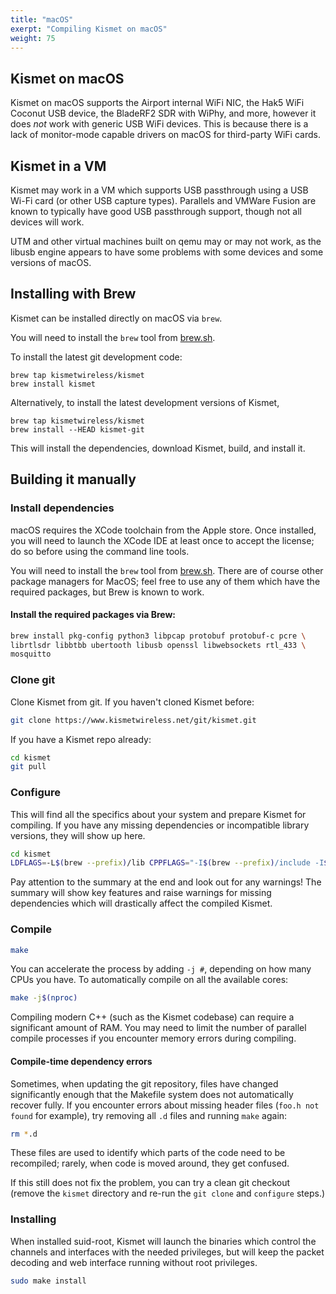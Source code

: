 ```yaml
---
title: "macOS"
exerpt: "Compiling Kismet on macOS"
weight: 75
---
```


## Kismet on macOS

Kismet on macOS supports the Airport internal WiFi NIC, the Hak5 WiFi Coconut USB device, the BladeRF2 SDR with WiPhy, and more, however it does *not* work with generic USB WiFi devices.  This is because there is a lack of monitor-mode capable drivers on macOS for third-party WiFi cards.

## Kismet in a VM

Kismet may work in a VM which supports USB passthrough using a USB Wi-Fi card (or other USB capture types).  Parallels and VMWare Fusion are known to typically have good USB passthrough support, though not all devices will work.

UTM and other virtual machines built on qemu may or may not work, as the libusb engine appears to have some problems with some devices and some versions of macOS.

## Installing with Brew

Kismet can be installed directly on macOS via `brew`.

You will need to install the `brew` tool from [brew.sh](https://brew.sh).

To install the latest git development code:

```
brew tap kismetwireless/kismet
brew install kismet
```

Alternatively, to install the latest development versions of Kismet,

```
brew tap kismetwireless/kismet
brew install --HEAD kismet-git
```

This will install the dependencies, download Kismet, build, and install it.

## Building it manually

### Install dependencies

macOS requires the XCode toolchain from the Apple store.  Once installed, you will need to launch the XCode IDE at least once to accept the license; do so before using the command line tools.

You will need to install the `brew` tool from [brew.sh](https://brew.sh).  There are of course other package managers for MacOS; feel free to use any of them which have the required packages, but Brew is known to work.

#### Install the required packages via Brew:

```bash
brew install pkg-config python3 libpcap protobuf protobuf-c pcre \
librtlsdr libbtbb ubertooth libusb openssl libwebsockets rtl_433 \
mosquitto
```

### Clone git

Clone Kismet from git.  If you haven't cloned Kismet before:

```bash
git clone https://www.kismetwireless.net/git/kismet.git
```

If you have a Kismet repo already:

```bash
cd kismet
git pull
```

### Configure

This will find all the specifics about your system and prepare Kismet for compiling.  If you have any missing dependencies or incompatible library versions, they will show up here.

```bash
cd kismet
LDFLAGS=-L$(brew --prefix)/lib CPPFLAGS="-I$(brew --prefix)/include -I$(brew --prefix openssl)/include" ./configure --with-openssl=$(brew --prefix openssl)
```

Pay attention to the summary at the end and look out for any warnings! The summary will show key features and raise warnings for missing dependencies which will drastically affect the compiled Kismet.

### Compile

```bash
make
```

You can accelerate the process by adding `-j #`, depending on how many CPUs you have.  To automatically compile on all the available cores:

```bash
make -j$(nproc)
```

Compiling modern C++ (such as the Kismet codebase) can require a significant amount of RAM.  You may need to limit the number of parallel compile processes if you encounter memory errors during compiling.

#### Compile-time dependency errors

Sometimes, when updating the git repository, files have changed significantly enough that the Makefile system does not automatically recover fully.  If you encounter errors about missing header files (`foo.h not found` for example), try removing all `.d` files and running `make` again:

```bash
rm *.d
```

These files are used to identify which parts of the code need to be recompiled; rarely, when code is moved around, they get confused.

If this still does not fix the problem, you can try a clean git checkout (remove the `kismet` directory and re-run the `git clone` and `configure` steps.)

### Installing

When installed suid-root, Kismet will launch the binaries which control the channels and interfaces with the needed privileges, but will keep the packet decoding and web interface running without root privileges.

```bash
sudo make install
```

